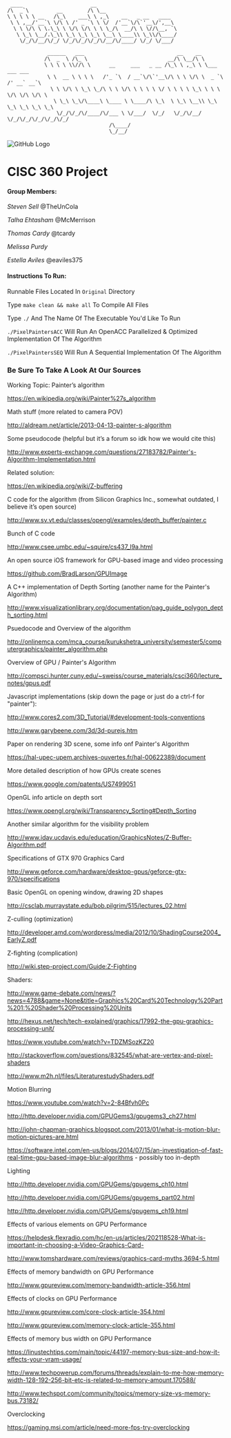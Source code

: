 	 ____                      __                          
	/\  _`\         __        /\ \__                       
	\ \ \ \ \ __   /\_\    ___\ \ ,_\    __   _ __   ____  
	 \ \ ,__/'__`\ \/\ \ /' _ `\ \ \/  /'__`\/\`'__\/',__\ 
	  \ \ \/\ \ \.\_\ \ \/\ \/\ \ \ \_/\  __/\ \ \//\__, `\
	   \ \_\ \__/.\_\\ \_\ \_\ \_\ \__\ \____\\ \_\\/\____/
		\/_/\/__/\/_/ \/_/\/_/\/_/\/__/\/____/ \/_/ \/___/ 
                                                       
				 ______   ___                              __    __                     
				/\  _  \ /\_ \                          __/\ \__/\ \                    
				\ \ \ \ \\//\ \      __     ___   _ __ /\_\ \ ,_\ \ \___     ___ ___    
				 \ \  __ \ \ \ \   /'_ `\  / __`\/\`'__\/\ \ \ \/\ \  _ `\ /' __` __`\  
				  \ \ \/\ \ \_\ \_/\ \ \ \/\ \ \ \ \ \/ \ \ \ \ \_\ \ \ \ \/\ \/\ \/\ \ 
				   \ \_\ \_\/\____\ \____ \ \____/\ \_\  \ \_\ \__\\ \_\ \_\ \_\ \_\ \_\
					\/_/\/_/\/____/\/___ \ \/___/  \/_/   \/_/\/__/ \/_/\/_/\/_/\/_/\/_/
									 /\____/                                            
									 \_/__/                                             


![GitHub Logo](http://r53.cooltext.com/rendered/cooltext182510704795899.png)
									 
# CISC 360 Project

#### Group Members:

*Steven Sell*  @TheUnCola

*Talha Ehtasham*  @McMerrison

*Thomas Cardy*  @tcardy

*Melissa Purdy*

*Estella Aviles*  @eaviles375

#### Instructions To Run:

Runnable Files Located In `Original` Directory

Type `make clean && make all` To Compile All Files

Type `./` And The Name Of The Executable You'd Like To Run

`./PixelPaintersACC` Will Run An OpenACC Parallelized & Optimized Implementation Of The Algorithm

`./PixelPaintersSEQ` Will Run A Sequential Implementation Of The Algorithm 


### Be Sure To Take A Look At Our Sources

Working Topic: Painter’s algorithm

https://en.wikipedia.org/wiki/Painter%27s_algorithm

Math stuff (more related to camera POV)

http://aldream.net/article/2013-04-13-painter-s-algorithm

Some pseudocode (helpful but it’s a forum so idk how we would cite this)

http://www.experts-exchange.com/questions/27183782/Painter's-Algorithm-Implementation.html

Related solution:

https://en.wikipedia.org/wiki/Z-buffering 

C code for the algorithm (from Silicon Graphics Inc., somewhat outdated, I believe it’s open source)

http://www.sv.vt.edu/classes/opengl/examples/depth_buffer/painter.c 

Bunch of C code

http://www.csee.umbc.edu/~squire/cs437_l9a.html

An open source iOS framework for GPU-based image and video processing

https://github.com/BradLarson/GPUImage

 A C++ implementation of Depth Sorting (another name for the Painter's Algorithm)

http://www.visualizationlibrary.org/documentation/pag_guide_polygon_depth_sorting.html 

 Psuedocode and Overview of the algorithm

http://onlinemca.com/mca_course/kurukshetra_university/semester5/computergraphics/painter_algorithm.php

 Overview of GPU / Painter's Algorithm

http://compsci.hunter.cuny.edu/~sweiss/course_materials/csci360/lecture_notes/gpus.pdf

Javascript implementations (skip down the page or just do a ctrl-f for "painter"):

http://www.cores2.com/3D_Tutorial/#development-tools-conventions

http://www.garybeene.com/3d/3d-purejs.htm

Paper on rendering 3D scene, some info onf Painter's Algorithm

https://hal-upec-upem.archives-ouvertes.fr/hal-00622389/document

More detailed description of how GPUs create scenes

https://www.google.com/patents/US7499051

OpenGL info article on depth sort

https://www.opengl.org/wiki/Transparency_Sorting#Depth_Sorting

Another similar algorithm for the visibility problem

http://www.idav.ucdavis.edu/education/GraphicsNotes/Z-Buffer-Algorithm.pdf

Specifications of GTX 970 Graphics Card

http://www.geforce.com/hardware/desktop-gpus/geforce-gtx-970/specifications

 Basic OpenGL on opening window, drawing 2D shapes

http://csclab.murraystate.edu/bob.pilgrim/515/lectures_02.html

 Z-culling (optimization)

http://developer.amd.com/wordpress/media/2012/10/ShadingCourse2004_EarlyZ.pdf

Z-fighting (complication)

http://wiki.step-project.com/Guide:Z-Fighting

Shaders:

http://www.game-debate.com/news/?news=4788&game=None&title=Graphics%20Card%20Technology%20Part%201:%20Shader%20Processing%20Units

http://hexus.net/tech/tech-explained/graphics/17992-the-gpu-graphics-processing-unit/

https://www.youtube.com/watch?v=TDZMSozKZ20

http://stackoverflow.com/questions/832545/what-are-vertex-and-pixel-shaders

http://www.m2h.nl/files/LiteraturestudyShaders.pdf

Motion Blurring

https://www.youtube.com/watch?v=2-84Bfvh0Pc

http://http.developer.nvidia.com/GPUGems3/gpugems3_ch27.html

http://john-chapman-graphics.blogspot.com/2013/01/what-is-motion-blur-motion-pictures-are.html

https://software.intel.com/en-us/blogs/2014/07/15/an-investigation-of-fast-real-time-gpu-based-image-blur-algorithms - possibly too in-depth

Lighting

http://http.developer.nvidia.com/GPUGems/gpugems_ch10.html

http://http.developer.nvidia.com/GPUGems/gpugems_part02.html

http://http.developer.nvidia.com/GPUGems/gpugems_ch19.html

Effects of various elements on GPU Performance

https://helpdesk.flexradio.com/hc/en-us/articles/202118528-What-is-important-in-choosing-a-Video-Graphics-Card-

http://www.tomshardware.com/reviews/graphics-card-myths,3694-5.html

Effects of memory bandwidth on GPU Performance

http://www.gpureview.com/memory-bandwidth-article-356.html

Effects of clocks on GPU Performance

http://www.gpureview.com/core-clock-article-354.html

http://www.gpureview.com/memory-clock-article-355.html

Effects of memory bus width on GPU Performance

https://linustechtips.com/main/topic/44197-memory-bus-size-and-how-it-effects-your-vram-usage/

http://www.techpowerup.com/forums/threads/explain-to-me-how-memory-width-128-192-256-bit-etc-is-related-to-memory-amount.170588/

http://www.techspot.com/community/topics/memory-size-vs-memory-bus.73182/

Overclocking

https://gaming.msi.com/article/need-more-fps-try-overclocking


